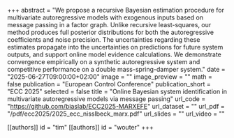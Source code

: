+++
abstract = "We propose a recursive Bayesian estimation procedure for multivariate autoregressive models with exogenous inputs based on message passing in a factor graph. Unlike recursive least-squares, our method produces full posterior distributions for both the autoregressive coefficients and noise precision. The uncertainties regarding these estimates propagate into the uncertainties on predictions for future system outputs, and support online model evidence calculations. We demonstrate convergence empirically on a synthetic autoregressive system and competitive performance on a double mass-spring-damper system."
date = "2025-06-27T09:00:00+02:00"
image = ""
image_preview = ""
math = false
publication = "European Control Conference"
publication_short = "ECC 2025"
selected = false
title = "Online Bayesian system identification in multivariate autoregressive models via message passing"
url_code = "https://github.com/biaslab/ECC2025-MARXEFE"
url_dataset = ""
url_pdf = "/pdf/ecc2025/2025_ecc_nisslbeck_marx.pdf"
url_slides = ""
url_video = ""

[[authors]]
    id = "tim"
[[authors]]
    id = "wouter"
+++
